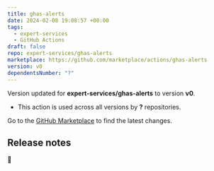 ```yaml
---
title: ghas-alerts
date: 2024-02-08 19:08:57 +00:00
tags:
  - expert-services
  - GitHub Actions
draft: false
repo: expert-services/ghas-alerts
marketplace: https://github.com/marketplace/actions/ghas-alerts
version: v0
dependentsNumber: "?"
---
```



Version updated for **expert-services/ghas-alerts** to version **v0**.
- This action is used across all versions by **?** repositories.

Go to the [GitHub Marketplace](https://github.com/marketplace/actions/ghas-alerts) to find the latest changes.

## Release notes

🚀
